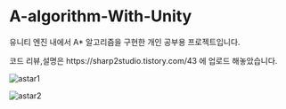 # A-algorithm-With-Unity
유니티 엔진 내에서  A* 알고리즘을 구현한 개인 공부용 프로젝트입니다.
<p>
코드 리뷰,설명은 https://sharp2studio.tistory.com/43 에 업로드 해놓았습니다.

![astar1](https://user-images.githubusercontent.com/83604180/190975260-b5c198e3-e091-4b8f-ba37-7dc109087a59.gif)

![astar2](https://user-images.githubusercontent.com/83604180/190975241-b59ec4a5-d6a1-4d7d-97ac-7658a12640b4.gif)

